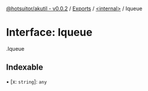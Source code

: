 [@hotsuitor/akutil - v0.0.2](../README.md) / [Exports](../modules.md) / [<internal\>](../modules/internal_.md) / Iqueue

# Interface: Iqueue

[<internal>](../modules/internal_.md).Iqueue

## Indexable

▪ [x: `string`]: `any`
